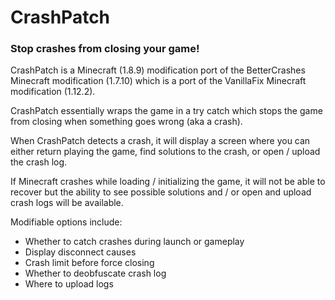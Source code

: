 # CrashPatch



### Stop crashes from closing your game!

CrashPatch is a Minecraft (1.8.9) modification port of the BetterCrashes Minecraft modification (1.7.10) which is a port of the VanillaFix Minecraft modification (1.12.2).

CrashPatch essentially wraps the game in a try catch which stops the game from closing when something goes wrong (aka a crash).

When CrashPatch detects a crash, it will display a screen where you can either return playing the game, find solutions to the crash, or open / upload the crash log.

If Minecraft crashes while loading / initializing the game, it will not be able to recover but the ability to see possible solutions and / or open and upload crash logs will be available.

Modifiable options include:
- Whether to catch crashes during launch or gameplay
- Display disconnect causes
- Crash limit before force closing
- Whether to deobfuscate crash log
- Where to upload logs
